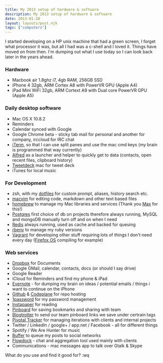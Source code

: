 ```yaml
---
title: My 2013 setup of hardware & software
description: My 2013 setup of hardware & software
date: 2013-01-28
layout: layouts/post.njk
tags: ["computers"]
---
```

I started developing on a HP unix machine that had a green screen, I forget what processor it was, but all I had was a c-shell and I loved it. Things have moved on from then. I'm dumping out what I use today so I can look back later in the years ahead.

### Hardware

- Macbook air 1.8ghz i7, 4gb RAM, 256GB SSD
- iPhone 4 32gb, ARM Cortex A8 with PowerVR GPU (Apple A4)
- iPad Mini WiFi 32gb, ARM Cortext A9 with Dual core PowerVR GPU (Apple A5)

### Daily desktop software

- Mac OS X 10.8.2
- Reminders
- Calendar synced with Google
- Google Chrome beta - sticky tab mail for personal and another for company, irccloud for IRC chat
- [iTerm](http://www.iterm2.com/#/section/home), so that I can use split panes and use the mac cmd keys (my brain is programmed that way currently)
- [Alfred](http://www.alfredapp.com/) as a launcher and helper to quickly get to data (contacts, open recent files, clipboard history)
- [Tweetdeck](http://www.tweetdeck.com/) mac for tweet deck
- iTunes for local music

### For Development

- zsh, with my [dotfiles](https://github.com/kalv/dotfiles) for custom prompt, aliases, history search etc.
- [macvim](https://code.google.com/p/macvim/) for editing code, markdown and other text based files
- [homebrew](https://github.com/mxcl/homebrew) to manage my Mac libraries and services (Thank you [Max](http://methylblue.com/) for this!)
- [Postgres](http://www.postgresql.org/) first choice of db on projects therefore always running, MySQL and mongoDB manually turn off and on when I need
- [Redis](http://redis.io) always running, used as cache and backed for queuing
- [rbenv](https://github.com/sstephenson/rbenv/) to manage my ruby versions
- [Vagrant](http://www.vagrantup.com/) for developing other stuff requiring lots of things I don't need every day ([Firefox OS](https://developer.mozilla.org/en-US/docs/Mozilla/Firefox_OS) compiling for example)

### Web services

- [Dropbox](http://www.dropbox.com/) for Documents
- Google GMail, calendar, contacts, docs (or should I say drive)
- Google Reader
- iCloud for Reminders and find my phone & iPad
- [Evernote](http://evernote.com/) - for dumping my brain on ideas / potential emails / things i want to continue on the iPhone
- [Github](http://github.com) & [Codeplane](http://codeplane.com/) for repo hosting
- [1password](https://agilebits.com/onepassword) for my password management
- [Instapaper](http://www.instapaper.com/) for reading
- [Pinboard](http://pinboard.in) for saving bookmarks and sharing with team
- [Blogtrotter](http://blogtrottr.com/) to send our team pinboard links we save under certrain tags
- [Pivotal Tracker](pivotaltracker.com) for managing iterations with clients and internal projects
- Twitter / LinkedIn / google+ / app.net / Facebook - all for different things
- Spotify / We Are Hunter for music
- [Buffer](http://bufferapp.com) to queue my posts to social networks
- [Flowdock](https://www.flowdock.com/) - chat and aggregation tool used mainly with clients
- Communications - mac messages app to talk over Gtalk & Skype

What do you use and find it good for? :wq

